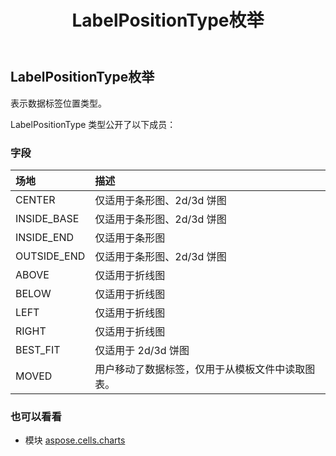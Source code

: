 ﻿---
title: LabelPositionType枚举
second_title: Aspose.Cells for Python via .NET API 参考资料
description:
type: docs
weight: 530
url: /zh/python-net/aspose.cells.charts/labelpositiontype/
is_root: false
---
##  LabelPositionType枚举
表示数据标签位置类型。



LabelPositionType 类型公开了以下成员：

### 字段
|场地|描述|
| :- | :- |
| CENTER |仅适用于条形图、2d/3d 饼图|
| INSIDE_BASE |仅适用于条形图、2d/3d 饼图|
| INSIDE_END |仅适用于条形图|
| OUTSIDE_END |仅适用于条形图、2d/3d 饼图|
| ABOVE |仅适用于折线图|
| BELOW |仅适用于折线图|
| LEFT |仅适用于折线图|
| RIGHT |仅适用于折线图|
| BEST_FIT |仅适用于 2d/3d 饼图|
| MOVED |用户移动了数据标签，仅用于从模板文件中读取图表。|



### 也可以看看
* 模块 [aspose.cells.charts](..)
